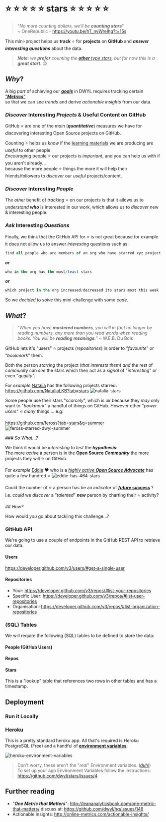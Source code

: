 # :star: :star: :star: :star: :star: stars :star: :star: :star: :star: :star:

> "_No more counting dollars, we'll be **counting stars**_" <br />
~ OneRepublic - https://youtu.be/hT_nvWreIhg?t=15s

This mini-project helps us **track** :star: for **projects** on **GitHub**
and ***_answer_ interesting questions*** about the data.

> _**Note**: we **prefer** counting the
[**other** type stars](https://github.com/dwyl/stars/issues/2),
but for now this is a **great start**_. :wink:


## _Why_?

A big _part_ of achieving our
[***goals***](https://github.com/dwyl/phase-two/issues/43)
in DWYL requires tracking certain
["***Metrics***"](https://github.com/dwyl/hq/issues/149) <br />
so that we can see _trends_ and derive _actionable insights_
from our data.

### _Discover_ Interesting _Projects_ & Useful Content on GitHub

GitHub :star: are one of the _main_ (***quantitative***) measures we have
for discovering interesting Open Source projects on GitHub.

Counting :star: helps us _know_ if the
[learning materials](https://github.com/dwyl/the-book)
we are producing are _useful_ to other people. <br />
_Encouraging_ people :star: our projects is _important_,
and you can help us with if you aren't already... <br />
because the more people :star: things the more it will help
their friends/followers to _discover_ our _useful_ projects/content.

### _Discover_ Interesting _People_

The _other_ benefit of _tracking_ :star: on our projects is that it
allows us to _understand_ ***who*** is interested in our work,
which allows us to _discover_ new & interesting people.

### _Ask_ Interesting _Questions_

Finally, we think that the GitHub API for :star: is not great
because for example it does not allow us to answer
_interesting_ questions such as:

```SQL
find all people who are members of an org who have starred xyz project
```
***or***
```SQL
who in the org has the most/least stars
```
***or***
```SQL
which project in the org increased/decreased its stars most this week
```

So we _decided_ to _solve_ this mini-challenge with some _code_.

## _What_?

> “_When you have **mastered numbers**, you will in fact no longer
be reading numbers, any more than you read words when reading books.
You will be **reading meanings**._” ~ W.E.B. Du Bois

GitHub lets it's "users" :star: projects (_repositories_) in order to
"_favourite_" or "_bookmark_" them.

Both the person _starring_ the project (_that interests them_)
_and_ the rest of _community_ can _see_ the stars which then act
as a _signal_ of "_interesting_" or even "_quality_".

For _example_ [Natalia](https://github.com/NataliaLKB?tab=stars)
has the following projects starred: https://github.com/NataliaLKB?tab=stars
![natalia-stars](https://cloud.githubusercontent.com/assets/194400/21963007/c576d59c-db29-11e6-8164-8c9de0db86f1.png)

Some people use their stars "_scarcely_", which is _ok_ because they
_may_ only want to "_bookmark_" a handful of things on GitHub.
However other "_power users_" :star: _many_ things ... e.g:

https://github.com/feross?tab=stars&q=summer
![feross-starred-dwyl-summer](https://cloud.githubusercontent.com/assets/194400/21963386/ab524a90-db31-11e6-81c8-66c4b4b762e4.png)

### _So What...?_

We think it would be _interesting_ to _test_ the ***hypothesis***: <br />
The more _active_ a person is in the **Open Source _Community_**
the more projects they will :star: on GitHub.

For _example_ [Eddie](https://github.com/eddiejaoude) :heart: who is a
[_highly active **Open Source Advocate**_](https://twitter.com/eddiejaoude/status/800440665528303620)
has quite a few hundred :star:
![eddie-has-464-stars](https://cloud.githubusercontent.com/assets/194400/21963503/1b792bf2-db34-11e6-8030-aa61e805c542.png)

Could the number of :star: a person has be an _indicator_
of [**_future_ success**](https://youtu.be/zHlpWokiduk?t=48s) ? <br />
i.e. _could_ we _discover_ a "_talented_" ***new*** person by charting
their :star: activity?

## _How?_

How would _you_ go about tackling this challenge...?


### GitHub API

We're going to use a couple of endpoints in the GitHub REST API
to retrieve our data.

#### Users

https://developer.github.com/v3/users/#get-a-single-user

#### Repositories

+ Your: https://developer.github.com/v3/repos/#list-your-repositories
+ Specific User: https://developer.github.com/v3/repos/#list-user-repositories
+ Organisation: https://developer.github.com/v3/repos/#list-organization-repositories




### (SQL) Tables

We will require the following (SQL) tables to be defined to store the data:

#### People (GitHub Users)



#### Repos



#### Stars

This is a "lookup" table that references two rows in other tables
and has a timestamp.


## Deployment

### Run it Locally



### Heroku

This is a pretty standard heroku app.
All that's required is Heroku PostgreSQL (Free)
and a handful of
[**environment variables**](https://github.com/dwyl/learn-environment-variables):

![heroku-environment-variables](https://cloud.githubusercontent.com/assets/194400/21965926/43e90e2c-db61-11e6-98b2-ac906dea17cb.png)

> Don't worry, these aren't the "_real_" Environment variables.
([_duh!_](https://github.com/dwyl/learn-security)) <br />
To set up your app Environment Variables follow the instructions:
https://github.com/dwyl/stars/issues/4



## Further reading

+ "***One Metric that Matters***": http://leananalyticsbook.com/one-metric-that-matters/
discuss at: https://github.com/dwyl/hq/issues/149
+ Actionable Insights: http://online-metrics.com/actionable-insights/
